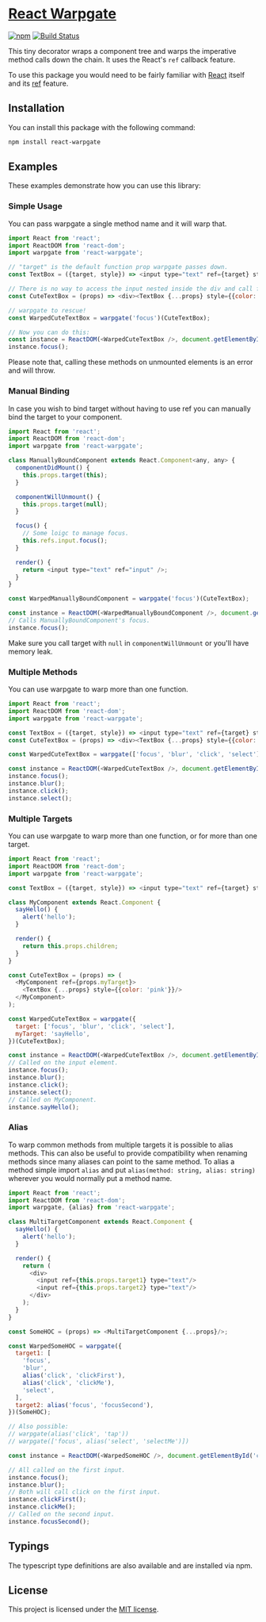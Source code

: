 # [React Warpgate](https://github.com/alitaheri/react-warpgate)
[![npm](https://badge.fury.io/js/react-warpgate.svg)](https://badge.fury.io/js/react-warpgate)
[![Build Status](https://travis-ci.org/alitaheri/react-warpgate.svg?branch=master)](https://travis-ci.org/alitaheri/react-warpgate)

This tiny decorator wraps a component tree and warps the imperative method calls down the chain.
It uses the React's `ref` callback feature.

To use this package you would need to be fairly familiar with
[React](http://facebook.github.io/react/) itself and its
[ref](https://facebook.github.io/react/docs/more-about-refs.html) feature. 

## Installation

You can install this package with the following command:

```sh
npm install react-warpgate
```

## Examples

These examples demonstrate how you can use this library:

### Simple Usage

You can pass warpgate a single method name and it will warp that.

```js
import React from 'react';
import ReactDOM from 'react-dom';
import warpgate from 'react-warpgate';

// "target" is the default function prop warpgate passes down.
const TextBox = ({target, style}) => <input type="text" ref={target} style={style} />;

// There is no way to access the input nested inside the div and call focus on it.
const CuteTextBox = (props) => <div><TextBox {...props} style={{color: 'pink'}}/></div>;

// warpgate to rescue!
const WarpedCuteTextBox = warpgate('focus')(CuteTextBox);

// Now you can do this:
const instance = ReactDOM(<WarpedCuteTextBox />, document.getElementById('container'));
instance.focus();
```

Please note that, calling these methods on unmounted elements is an error and will throw.

### Manual Binding

In case you wish to bind target without having to use ref you can manually bind
the target to your component.

```js
import React from 'react';
import ReactDOM from 'react-dom';
import warpgate from 'react-warpgate';

class ManuallyBoundComponent extends React.Component<any, any> {
  componentDidMount() {
    this.props.target(this);
  }

  componentWillUnmount() {
    this.props.target(null);
  }

  focus() {
    // Some loigc to manage focus.
    this.refs.input.focus();
  }

  render() {
    return <input type="text" ref="input" />;
  }
}

const WarpedManuallyBoundComponent = warpgate('focus')(CuteTextBox);

const instance = ReactDOM(<WarpedManuallyBoundComponent />, document.getElementById('container'));
// Calls ManuallyBoundComponent's focus.
instance.focus();
```

Make sure you call target with `null` in `componentWillUnmount` or you'll have memory leak.

### Multiple Methods

You can use warpgate to warp more than one function.

```js
import React from 'react';
import ReactDOM from 'react-dom';
import warpgate from 'react-warpgate';

const TextBox = ({target, style}) => <input type="text" ref={target} style={style} />;
const CuteTextBox = (props) => <div><TextBox {...props} style={{color: 'pink'}}/></div>;

const WarpedCuteTextBox = warpgate(['focus', 'blur', 'click', 'select'])(CuteTextBox);

const instance = ReactDOM(<WarpedCuteTextBox />, document.getElementById('container'));
instance.focus();
instance.blur();
instance.click();
instance.select();
```

### Multiple Targets

You can use warpgate to warp more than one function, or for more than one target.

```js
import React from 'react';
import ReactDOM from 'react-dom';
import warpgate from 'react-warpgate';

const TextBox = ({target, style}) => <input type="text" ref={target} style={style} />;

class MyComponent extends React.Component {
  sayHello() {
    alert('hello');
  }

  render() {
    return this.props.children;
  }
}

const CuteTextBox = (props) => (
  <MyComponent ref={props.myTarget}>
    <TextBox {...props} style={{color: 'pink'}}/>
  </MyComponent>
);

const WarpedCuteTextBox = warpgate({
  target: ['focus', 'blur', 'click', 'select'],
  myTarget: 'sayHello',
})(CuteTextBox);

const instance = ReactDOM(<WarpedCuteTextBox />, document.getElementById('container'));
// Called on the input element.
instance.focus();
instance.blur();
instance.click();
instance.select();
// Called on MyComponent.
instance.sayHello();
```

### Alias

To warp common methods from multiple targets it is possible to alias methods.
This can also be useful to provide compatibility when renaming methods since
many aliases can point to the same method. To alias a method simple import `alias`
and put `alias(method: string, alias: string)` wherever you would normally
put a method name.

```js
import React from 'react';
import ReactDOM from 'react-dom';
import warpgate, {alias} from 'react-warpgate';

class MultiTargetComponent extends React.Component {
  sayHello() {
    alert('hello');
  }

  render() {
    return (
      <div>
        <input ref={this.props.target1} type="text"/>
        <input ref={this.props.target2} type="text"/>
      </div> 
    );
  }
}

const SomeHOC = (props) => <MultiTargetComponent {...props}/>;

const WarpedSomeHOC = warpgate({
  target1: [
    'focus',
    'blur',
    alias('click', 'clickFirst'),
    alias('click', 'clickMe'),
    'select',
  ],
  target2: alias('focus', 'focusSecond'),
})(SomeHOC);

// Also possible: 
// warpgate(alias('click', 'tap'))
// warpgate(['focus', alias('select', 'selectMe')])

const instance = ReactDOM(<WarpedSomeHOC />, document.getElementById('container'));

// All called on the first input.
instance.focus();
instance.blur();
// Both will call click on the first input.
instance.clickFirst();
instance.clickMe();
// Called on the second input.
instance.focusSecond();
```

## Typings

The typescript type definitions are also available and are installed via npm.

## License
This project is licensed under the [MIT license](https://github.com/alitaheri/react-warpgate/blob/master/LICENSE).

